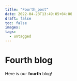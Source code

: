 ```yaml
---
title: "Fourth_post"
date: 2022-04-23T13:49:05+04:00
draft: false
toc: false
images:
tags:
  - untagged
---
```


# Fourth blog

Here is our **fourth** blog!